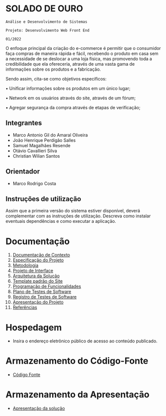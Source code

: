 # SOLADO DE OURO

`Análise e Desenvolvimento de Sistemas`

`Projeto: Desenvolvimento Web Front End`

`01/2022`

O enfoque principal da criação do e-commerce é permitir que o consumidor faça
compras de maneira rápida e fácil, recebendo o produto em casa sem a necessidade de se deslocar a uma loja física, mas promovendo toda a credibilidade que ela ofereceria, através de uma vasta gama de informações sobre os produtos e a fabricação.

Sendo assim, cita-se como objetivos específicos:

• Unificar informações sobre os produtos em um único lugar;

• Network em os usuários através do site, através de um fórum;

• Agregar segurança da compra através de etapas de verificação;


## Integrantes

* Marco Antonio Gil do Amaral Oliveira
* João Henrique Perdigão Salles
* Samuel Magalhães Resende
* Otávio Cavallieri Silva
* Christian Wilian Santos

## Orientador

* Marco Rodrigo Costa

## Instruções de utilização

Assim que a primeira versão do sistema estiver disponível, deverá complementar com as instruções de utilização. Descreva como instalar eventuais dependências e como executar a aplicação.

# Documentação

<ol>
<li><a href="docs/01-Documentação de Contexto.md"> Documentação de Contexto</a></li>
<li><a href="docs/02-Especificação do Projeto.md"> Especificação do Projeto</a></li>
<li><a href="docs/03-Metodologia.md"> Metodologia</a></li>
<li><a href="docs/04-Projeto de Interface.md"> Projeto de Interface</a></li>
<li><a href="docs/05-Arquitetura da Solução.md"> Arquitetura da Solução</a></li>
<li><a href="docs/06-Template padrão do Site.md"> Template padrão do Site</a></li>
<li><a href="docs/07-Programação de Funcionalidades.md"> Programação de Funcionalidades</a></li>
<li><a href="docs/08-Plano de Testes de Software.md"> Plano de Testes de Software</a></li>
<li><a href="docs/09-Registro de Testes de Software.md"> Registro de Testes de Software</a></li>
<li><a href="docs/10-Apresentação do Projeto.md"> Apresentação do Projeto</a></li>
<li><a href="docs/11-Referências.md"> Referências</a></li>
</ol>

# Hospedagem

* Insira o endereço eletrônico público de acesso ao conteúdo publicado. 

# Armazenamento do Código-Fonte

* <a href="src/README.md">Código Fonte</a>

# Armazenamento da Apresentação

* <a href="presentation/README.md">Apresentação da solução</a>
